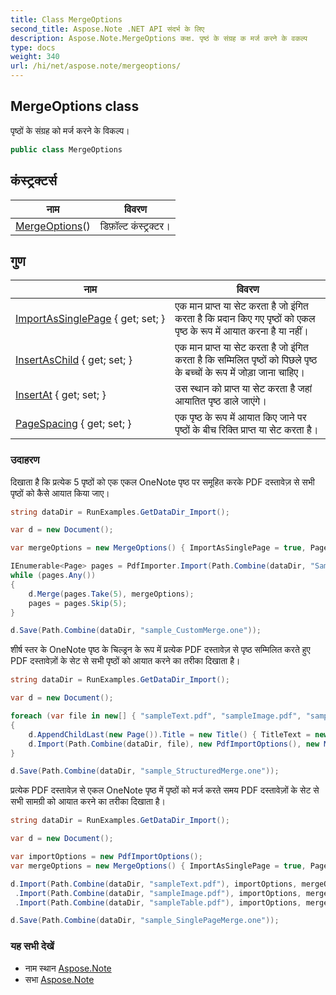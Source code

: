 ```yaml
---
title: Class MergeOptions
second_title: Aspose.Note .NET API संदर्भ के लिए
description: Aspose.Note.MergeOptions कक्ष. पृष्ठं के संग्रह क मर्ज करने के वकल्प
type: docs
weight: 340
url: /hi/net/aspose.note/mergeoptions/
---
```

## MergeOptions class

पृष्ठों के संग्रह को मर्ज करने के विकल्प।

```csharp
public class MergeOptions
```

## कंस्ट्रक्टर्स

| नाम | विवरण |
| --- | --- |
| [MergeOptions](mergeoptions/)() | डिफ़ॉल्ट कंस्ट्रक्टर। |

## गुण

| नाम | विवरण |
| --- | --- |
| [ImportAsSinglePage](../../aspose.note/mergeoptions/importassinglepage/) { get; set; } | एक मान प्राप्त या सेट करता है जो इंगित करता है कि प्रदान किए गए पृष्ठों को एकल पृष्ठ के रूप में आयात करना है या नहीं। |
| [InsertAsChild](../../aspose.note/mergeoptions/insertaschild/) { get; set; } | एक मान प्राप्त या सेट करता है जो इंगित करता है कि सम्मिलित पृष्ठों को पिछले पृष्ठ के बच्चों के रूप में जोड़ा जाना चाहिए। |
| [InsertAt](../../aspose.note/mergeoptions/insertat/) { get; set; } | उस स्थान को प्राप्त या सेट करता है जहां आयातित पृष्ठ डाले जाएंगे। |
| [PageSpacing](../../aspose.note/mergeoptions/pagespacing/) { get; set; } | एक पृष्ठ के रूप में आयात किए जाने पर पृष्ठों के बीच रिक्ति प्राप्त या सेट करता है। |

### उदाहरण

दिखाता है कि प्रत्येक 5 पृष्ठों को एक एकल OneNote पृष्ठ पर समूहित करके PDF दस्तावेज़ से सभी पृष्ठों को कैसे आयात किया जाए।

```csharp
string dataDir = RunExamples.GetDataDir_Import();

var d = new Document();

var mergeOptions = new MergeOptions() { ImportAsSinglePage = true, PageSpacing = 100 };

IEnumerable<Page> pages = PdfImporter.Import(Path.Combine(dataDir, "SampleGrouping.pdf"));
while (pages.Any())
{
    d.Merge(pages.Take(5), mergeOptions);
    pages = pages.Skip(5);
}

d.Save(Path.Combine(dataDir, "sample_CustomMerge.one"));
```

शीर्ष स्तर के OneNote पृष्ठ के चिल्ड्रन के रूप में प्रत्येक PDF दस्तावेज़ से पृष्ठ सम्मिलित करते हुए PDF दस्तावेज़ों के सेट से सभी पृष्ठों को आयात करने का तरीका दिखाता है।

```csharp
string dataDir = RunExamples.GetDataDir_Import();

var d = new Document();

foreach (var file in new[] { "sampleText.pdf", "sampleImage.pdf", "sampleTable.pdf" })
{
    d.AppendChildLast(new Page()).Title = new Title() { TitleText = new RichText() { ParagraphStyle = ParagraphStyle.Default }.Append(file) };
    d.Import(Path.Combine(dataDir, file), new PdfImportOptions(), new MergeOptions() { InsertAt = int.MaxValue, InsertAsChild = true });
}

d.Save(Path.Combine(dataDir, "sample_StructuredMerge.one"));
```

प्रत्येक PDF दस्तावेज़ से एकल OneNote पृष्ठ में पृष्ठों को मर्ज करते समय PDF दस्तावेज़ों के सेट से सभी सामग्री को आयात करने का तरीका दिखाता है।

```csharp
string dataDir = RunExamples.GetDataDir_Import();

var d = new Document();

var importOptions = new PdfImportOptions();
var mergeOptions = new MergeOptions() { ImportAsSinglePage = true, PageSpacing = 100 };

d.Import(Path.Combine(dataDir, "sampleText.pdf"), importOptions, mergeOptions)
 .Import(Path.Combine(dataDir, "sampleImage.pdf"), importOptions, mergeOptions)
 .Import(Path.Combine(dataDir, "sampleTable.pdf"), importOptions, mergeOptions);

d.Save(Path.Combine(dataDir, "sample_SinglePageMerge.one"));
```

### यह सभी देखें

* नाम स्थान [Aspose.Note](../../aspose.note/)
* सभा [Aspose.Note](../../)


